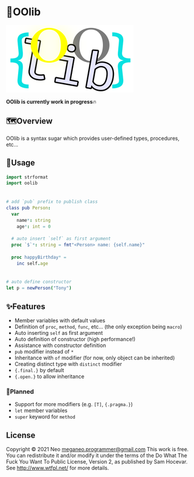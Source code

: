 # 👑OOlib
![icon](./oolib.png)

**OOlib is currently work in progress**🔥


## 🗺Overview
OOlib is a syntax sugar which provides user-defined types, procedures, etc...


## 📜Usage
```nim
import strformat
import oolib


# add `pub` prefix to publish class
class pub Person:
  var
    name*: string
    age*: int = 0

  # auto insert `self` as first argument
  proc `$`*: string = fmt"<Person> name: {self.name}"

  proc happyBirthday* =
    inc self.age


# auto define constructor
let p = newPerson("Tony")
```


## ✨Features
- Member variables with default values
- Definition of `proc`, `method`, `func`, etc... (the only exception being `macro`)
- Auto inserting `self` as first argument
- Auto definition of constructor (high performance!)
- Assistance with constructor definition
- `pub` modifier instead of `*`
- Inheritance with `of` modifier (for now, only object can be inherited)
- Creating distinct type with `distinct` modifier
- `{.final.}` by default
- `{.open.}` to allow inheritance

### 💭Planned
- Support for more modifiers (e.g. `[T]`, `{.pragma.}`)
- `let` member variables
- `super` keyword for `method`


## License
Copyright © 2021 Neo meganeo.programmer@gmail.com
This work is free. You can redistribute it and/or modify it under the terms of the Do What The Fuck You Want To Public License, Version 2, as published by Sam Hocevar. See http://www.wtfpl.net/ for more details.

